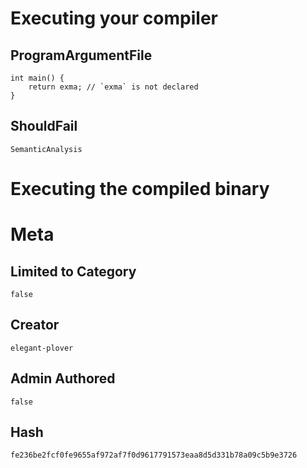 # Executing your compiler

## ProgramArgumentFile

```
int main() {
    return exma; // `exma` is not declared
}
```

## ShouldFail

```
SemanticAnalysis
```

# Executing the compiled binary

# Meta

## Limited to Category

```
false
```

## Creator

```
elegant-plover
```

## Admin Authored

```
false
```

## Hash

```
fe236be2fcf0fe9655af972af7f0d9617791573eaa8d5d331b78a09c5b9e3726
```
